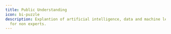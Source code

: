 ```yaml
---
title: Public Understanding
icon: bi-puzzle
description: Explantion of artificial intelligence, data and machine learning
  for non experts.
---
```

